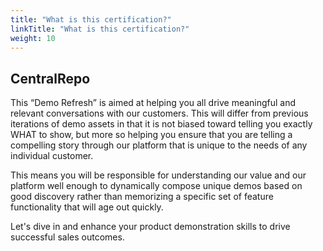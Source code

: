```yaml
---
title: "What is this certification?"
linkTitle: "What is this certification?"
weight: 10
---
```


## CentralRepo

This “Demo Refresh” is aimed at helping you all drive meaningful and relevant conversations
with our customers. This will differ from previous iterations of demo assets in that it is not
biased toward telling you exactly WHAT to show, but more so helping you ensure that you are
telling a compelling story through our platform that is unique to the needs of any individual
customer.

This means you will be responsible for understanding our value and our platform well enough
to dynamically compose unique demos based on good discovery rather than memorizing a
specific set of feature functionality that will age out quickly.

Let's dive in and enhance your product demonstration skills to drive successful sales
outcomes.

